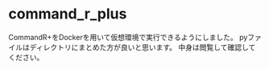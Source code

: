 # command_r_plus
CommandR+をDockerを用いて仮想環境で実行できるようにしました。
pyファイルはディレクトリにまとめた方が良いと思います。
中身は閲覧して確認してください。
